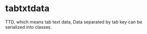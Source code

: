 # tabtxtdata
TTD, which means tab text data,    Data separated by tab key can be serialized into classes.
